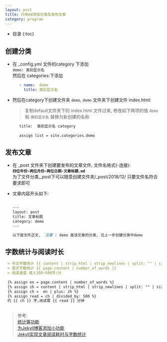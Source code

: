 ```yaml
---
layout: post
title: 只用md添加分类及发布文章
category: program
---
```


* 目录
{:toc}  

## 创建分类
- 在 _config.yml 文件的category 下添加   
    `demo: 类别显示名`  
    然后在 categories:下添加  
    ```yaml
       - name:  demo
         title: 类别显示名 
    ```  

- 然后在category下创建文件夹 `demo`, `demo` 文件夹下创建文件 index.html:  
  > 复制default文件夹下的 index.html 文件过来, 修改如下两项的值 
  > `demo` 和 `类别显示名` 替换为新创建的名称  
      
  ```html  
     title:  类别显示名 category
        
     assign list = site.categories.demo
  ```   
  
## 发布文章  
- 在 _post 文件夹下创建要发布的文章文件, 文件名格式(-连接):   
  **`四位年份-两位月份-两位日期-文章标题.md`**   
   为了文件分类,_post下可以随意创建文件夹/_post/2018/12/ 只要文件名符合要求即可
  
- 文章内容开头如下:  
    ```markdown  
    
    ---
    layout: post
    title: 文章标题
    category: demo
    ---
    
    以下是文件正文, `注意`: demo 是该文章的分类, 见上一步创建分类中demo
    ```
  
## 字数统计与阅读时长  

   ```markdown
    > 中文字数统计 {{ content | strip_html | strip_newlines | split: "" | size }}
    > 英文字数统计 {{ page.content | number_of_words }}
    > 阅读速度 成人350~500字/分
    
    {% assign en = page.content | number_of_words %}
	{% assign zh = content | strip_html | strip_newlines | split: "" | size %}
	{% assign ch =  en | plus: zh %}
	{% assign read = ch | divided_by: 500 %}
    约 {{ ch }} 字,阅读需 {{ read }} 分钟   
    
   ```  
    
> 参考:  
> [统计等功能](https://www.jianshu.com/p/9f71e260925d)  
> [为Jekyll博客添加小功能](https://blog.csdn.net/ds19991999/article/details/81293467)  
> [Jekyll实现文章阅读耗时与字数统计](https://too.pub/Jekyll-count-of-characters.html)  


